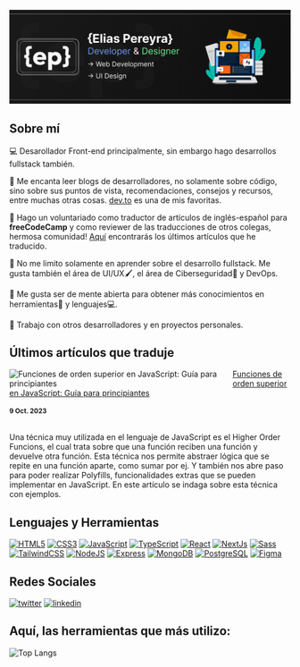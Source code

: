 ![Developer & Designer](https://github.com/EliasPereyra/EliasPereyra/blob/main/header.png)

Sobre mí
--------------------------

💻 Desarollador Front-end principalmente, sin embargo hago desarrollos fullstack también.

📄 Me encanta leer blogs de desarrolladores, no solamente sobre código, sino sobre sus puntos de vista, recomendaciones, consejos y recursos, entre muchas otras cosas. [dev.to](https://dev.to) es una de mis favoritas.

📓 Hago un voluntariado como traductor de artículos de inglés-español para **freeCodeCamp** y como reviewer de las traducciones de otros colegas, hermosa comunidad! [Aquí](https://www.freecodecamp.org/espanol/news/author/elias-pereyra/) encontrarás los últimos artículos que he traducido. 

📔 No me limito solamente en aprender sobre el desarrollo fullstack. Me gusta también el área de UI/UX🖌️, el área de Ciberseguridad🔐 y DevOps. 

📖 Me gusta ser de mente abierta para obtener más conocimientos en herramientas🧰 y lenguajes💻.

🔭 Trabajo con otros desarrolladores y en proyectos personales.

Últimos artículos que traduje
--------------------------
<p align="left">
  <a href="https://www.freecodecamp.org/espanol/news/funciones-de-orden-superior-en-javascript-guia-para-principiantes/" title="Funciones de orden superior en JavaScript: Guía para principiantes"><img src="https://www.freecodecamp.org/espanol/news/content/images/size/w2000/2023/09/Blog-8---Freecodecamp-Banner-new.png" alt="Funciones de orden superior en JavaScript: Guía para principiantes" width="400px" align="left" /></a>
  <a href="https://www.freecodecamp.org/espanol/news/funciones-de-orden-superior-en-javascript-guia-para-principiantes/" title="Funciones de orden superior en JavaScript: Guía para principiantes">Funciones de orden superior en JavaScript: Guía para principiantes</a>
  <div><small><strong>9 Oct. 2023</strong></small></div>
  <br/><p>
    Una técnica muy utilizada en el lenguaje de JavaScript es el Higher Order Funcions, el cual trata sobre que una función reciben una función y devuelve otra función. Esta técnica nos permite abstraer lógica que se repite en una función aparte, como sumar por ej. Y también nos abre paso para poder realizar Polyfills, funcionalidades extras que se pueden implementar en JavaScript. En este artículo se indaga sobre esta técnica con ejemplos.
  </p>
</p>


Lenguajes y Herramientas
--------------------------

<p align="left">
<a href="https://developer.mozilla.org/en-US/docs/Glossary/HTML5" target="_blank" rel="noreferrer"><img src="https://raw.githubusercontent.com/danielcranney/readme-generator/main/public/icons/skills/html5-colored.svg" width="36" height="36" alt="HTML5" /></a>
<a href="https://www.w3.org/TR/CSS/#css" target="_blank" rel="noreferrer"><img src="https://raw.githubusercontent.com/danielcranney/readme-generator/main/public/icons/skills/css3-colored.svg" width="36" height="36" alt="CSS3" /></a>
<a href="https://developer.mozilla.org/en-US/docs/Web/JavaScript" target="_blank" rel="noreferrer"><img src="https://raw.githubusercontent.com/danielcranney/readme-generator/main/public/icons/skills/javascript-colored.svg" width="36" height="36" alt="JavaScript" /></a>
<a href="https://www.typescriptlang.org/" target="_blank" rel="noreferrer"><img src="https://raw.githubusercontent.com/danielcranney/readme-generator/main/public/icons/skills/typescript-colored.svg" width="36" height="36" alt="TypeScript" /></a>
<a href="https://reactjs.org/" target="_blank" rel="noreferrer"><img src="https://raw.githubusercontent.com/danielcranney/readme-generator/main/public/icons/skills/react-colored.svg" width="36" height="36" alt="React" /></a>
<a href="https://nextjs.org/docs" target="_blank" rel="noreferrer"><img src="https://raw.githubusercontent.com/danielcranney/readme-generator/main/public/icons/skills/nextjs-colored-dark.svg" width="36" height="36" alt="NextJs" /></a>
<a href="https://sass-lang.com/" target="_blank" rel="noreferrer"><img src="https://raw.githubusercontent.com/danielcranney/readme-generator/main/public/icons/skills/sass-colored.svg" width="36" height="36" alt="Sass" /></a>
<a href="https://tailwindcss.com/" target="_blank" rel="noreferrer"><img src="https://raw.githubusercontent.com/danielcranney/readme-generator/main/public/icons/skills/tailwindcss-colored.svg" width="36" height="36" alt="TailwindCSS" /></a>
<a href="https://nodejs.org/en/" target="_blank" rel="noreferrer"><img src="https://raw.githubusercontent.com/danielcranney/readme-generator/main/public/icons/skills/nodejs-colored.svg" width="36" height="36" alt="NodeJS" /></a>
<a href="https://expressjs.com/" target="_blank" rel="noreferrer"><img src="https://raw.githubusercontent.com/danielcranney/readme-generator/main/public/icons/skills/express-colored-dark.svg" width="36" height="36" alt="Express" /></a>
<a href="https://www.mongodb.com/" target="_blank" rel="noreferrer"><img src="https://raw.githubusercontent.com/danielcranney/readme-generator/main/public/icons/skills/mongodb-colored.svg" width="36" height="36" alt="MongoDB" /></a>
<a href="https://www.postgresql.org/" target="_blank" rel="noreferrer"><img src="https://raw.githubusercontent.com/danielcranney/readme-generator/main/public/icons/skills/postgresql-colored.svg" width="36" height="36" alt="PostgreSQL" /></a>
<a href="https://www.figma.com/" target="_blank" rel="noreferrer"><img src="https://raw.githubusercontent.com/danielcranney/readme-generator/main/public/icons/skills/figma-colored.svg" width="36" height="36" alt="Figma" /></a>
</p>

Redes Sociales
--------------------------
<a href="https://twitter.com/EliasPereyraGo1">![twitter][twitter]</a> 
<a href="https://linkedin.com/in/elias-pereyra-gomez">![linkedin][linkedin]</a>

[linkedin]: https://img.shields.io/badge/Linkedin-0A66C2?style=for-the-badge&logo=linkedin&logoColor=white
[twitter]: https://img.shields.io/badge/EliasPereyraGo1-000000?style=for-the-badge&logo=x&logoColor=white

Aquí, las herramientas que más utilizo: 
--------------------------

![Top Langs](https://github-readme-stats-git-masterrstaa-rickstaa.vercel.app/api/top-langs/?username=eliaspereyra&layout=compact&langs_count=9&hide_border=true&theme=react&bg_color=191E27)

